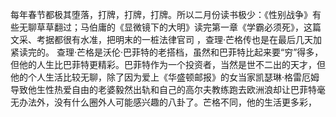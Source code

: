 每年春节都极其堕落，打牌，打牌，打牌。所以二月份读书极少：《性别战争》有些无聊草草翻过；马伯庸的《显微镜下的大明》读完第一章《学霸必须死》，这篇文采、考据都很有水准，把明末的一桩法律官司 ，查理·芒格传也是在最后几天加紧读完的。
查理·芒格是沃伦·巴菲特的老搭档，虽然和巴菲特比起来要“穷”得多，但他的人生比巴菲特更精彩。巴菲特作为一个投资者，当然是世不二出的天才，但他的个人生活比较无聊，除了因为爱上《华盛顿邮报》的女当家凯瑟琳·格雷厄姆导致他生性热爱自由的老婆毅然出轨和自己的高尔夫教练跑去欧洲浪却让巴菲特毫无办法外，没有什么圈外人可能感兴趣的八卦了。芒格不同，他的生活更多彩，
<!--stackedit_data:
eyJoaXN0b3J5IjpbLTQzODIwNDYxLDEyMTM1NTUzNDZdfQ==
-->